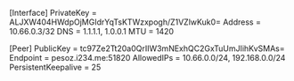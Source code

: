 [Interface]
PrivateKey = ALJXW404HWdpOjMGIdrYqTsKTWzxpogh/Z1VZlwKuk0=
Address = 10.66.0.3/32
DNS = 1.1.1.1, 1.0.0.1
MTU = 1420

[Peer]
PublicKey = tc97Ze2Tt20a0QrIIW3mNExhQC2GxTuUmJIihKvSMAs=
Endpoint = pesoz.i234.me:51820
AllowedIPs = 10.66.0.0/24, 192.168.0.0/24
PersistentKeepalive = 25
